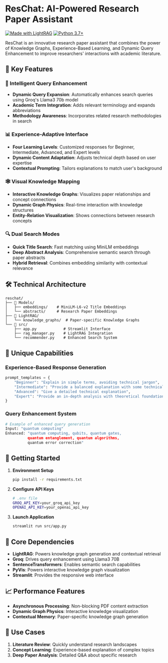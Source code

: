 # ResChat: AI-Powered Research Paper Assistant

[![Made with LightRAG](https://img.shields.io/badge/Made_with-LightRAG-blue.svg)](https://github.com/HKUDS/LightRAG)
[![Python 3.7+](https://img.shields.io/badge/python-3.7+-blue.svg)](https://www.python.org/downloads/)

ResChat is an innovative research paper assistant that combines the power of Knowledge Graphs, Experience-Based Learning, and Dynamic Query Enhancement to improve researchers' interactions with academic literature.

## 🌟 Key Features

### 🧠 Intelligent Query Enhancement

- **Dynamic Query Expansion**: Automatically enhances search queries using Groq's Llama3 70b model
- **Academic Term Integration**: Adds relevant terminology and expands abbreviations
- **Methodology Awareness**: Incorporates related research methodologies in search

### 📊 Experience-Adaptive Interface

- **Four Learning Levels**: Customized responses for Beginner, Intermediate, Advanced, and Expert levels
- **Dynamic Content Adaptation**: Adjusts technical depth based on user expertise
- **Contextual Prompting**: Tailors explanations to match user's background

### 🕸️ Visual Knowledge Mapping

- **Interactive Knowledge Graphs**: Visualizes paper relationships and concept connections
- **Dynamic Graph Physics**: Real-time interaction with knowledge structures
- **Entity-Relation Visualization**: Shows connections between research concepts

### 🔍 Dual Search Modes

- **Quick Title Search**: Fast matching using MiniLM embeddings
- **Deep Abstract Analysis**: Comprehensive semantic search through paper abstracts
- **Hybrid Retrieval**: Combines embedding similarity with contextual relevance

## 🛠️ Technical Architecture

```plaintext
reschat/
├── 🧮 Models/
│   ├── embeddings/    # MiniLM-L6-v2 Title Embeddings
│   └── abstracts/     # Research Paper Embeddings
├── 🔄 LightRAG/
│   └── knowledge_graphs/  # Paper-specific Knowledge Graphs
└── 🎯 src/
    ├── app.py            # Streamlit Interface
    ├── rag_manager.py    # LightRAG Integration
    └── recommender.py    # Enhanced Search System
```

## 💫 Unique Capabilities

### Experience-Based Response Generation

```python
prompt_templates = {
    "Beginner": "Explain in simple terms, avoiding technical jargon",
    "Intermediate": "Provide a balanced explanation with some technical details",
    "Advanced": "Give a detailed technical explanation",
    "Expert": "Provide an in-depth analysis with theoretical foundations"
}
```

### Query Enhancement System

```python
# Example of enhanced query generation
Input: "quantum computing"
Enhanced: "quantum computing, qubits, quantum gates, 
          quantum entanglement, quantum algorithms, 
          quantum error correction"
```

## 🚀 Getting Started

1. **Environment Setup**

   ```bash
   pip install -r requirements.txt
   ```

2. **Configure API Keys**

   ```bash
   # .env file
   GROQ_API_KEY=your_groq_api_key
   OPENAI_API_KEY=your_openai_api_key
   ```

3. **Launch Application**

   ```bash
   streamlit run src/app.py
   ```

## 🔋 Core Dependencies

- **LightRAG**: Powers knowledge graph generation and contextual retrieval
- **Groq**: Drives query enhancement using Llama3 70B
- **SentenceTransformers**: Enables semantic search capabilities
- **PyVis**: Powers interactive knowledge graph visualization
- **Streamlit**: Provides the responsive web interface

## 📈 Performance Features

- **Asynchronous Processing**: Non-blocking PDF content extraction
- **Dynamic Graph Physics**: Interactive knowledge visualization
- **Contextual Memory**: Paper-specific knowledge graph generation

## 🎯 Use Cases

1. **Literature Review**: Quickly understand research landscapes
2. **Concept Learning**: Experience-based explanation of complex topics
3. **Deep Paper Analysis**: Detailed Q&A about specific research
